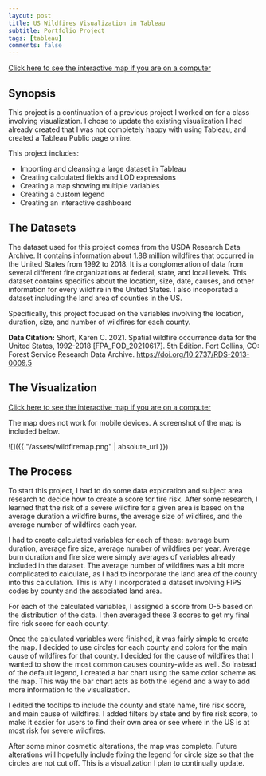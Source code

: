 ```yaml
---
layout: post
title: US Wildfires Visualization in Tableau
subtitle: Portfolio Project
tags: [tableau]
comments: false
---
```


[Click here to see the interactive map if you are on a computer](https://public.tableau.com/app/profile/alyssa.soderlund/viz/USWildfiresMap/Dashboard1)

## Synopsis
This project is a continuation of a previous project I worked on for a class involving visualization. 
I chose to update the existing visualization I had already created that I was not completely happy with using Tableau, and created a Tableau Public page online. 

This project includes:
- Importing and cleansing a large dataset in Tableau 
- Creating calculated fields and LOD expressions
- Creating a map showing multiple variables
- Creating a custom legend
- Creating an interactive dashboard

## The Datasets
The dataset used for this project comes from the USDA Research Data Archive. It contains information about 1.88 million wildfires that occurred in the United States from 1992 to 2018. It is a conglomeration of data from several different fire organizations at federal, state, and local levels. This dataset contains specifics about the location, size, date, causes, and other information for every wildfire in the United States. I also incoporated a dataset including the land area of counties in the US. 

Specifically, this project focused on the variables involving the location, duration, size, and number of wildfires for each county.

**Data Citation:** Short, Karen C. 2021. Spatial wildfire occurrence data for the United States, 1992-2018 [FPA_FOD_20210617]. 5th Edition. Fort Collins, CO: Forest Service Research Data Archive. https://doi.org/10.2737/RDS-2013-0009.5

## The Visualization

[Click here to see the interactive map if you are on a computer](https://public.tableau.com/app/profile/alyssa.soderlund/viz/USWildfiresMap/Dashboard1)

The map does not work for mobile devices. A screenshot of the map is included below.


![]({{ "/assets/wildfiremap.png" | absolute_url }})


## The Process

To start this project, I had to do some data exploration and subject area research to decide how to create a score for fire risk. After some research, I learned that the risk of a severe wildfire for a given area is based on the average duration a wildfire burns, the average size of wildfires, and the average number of wildfires each year. 

I had to create calculated variables for each of these: average burn duration, average fire size, average number of wildfires per year. Average burn duration and fire size were simply averages of variables already included in the dataset. The average number of wildfires was a bit more complicated to calculate, as I had to incorporate the land area of the county into this calculation. This is why I incorporated a dataset involving FIPS codes by county and the associated land area. 

For each of the calculated variables, I assigned a score from 0-5 based on the distribution of the data. I then averaged these 3 scores to get my final fire risk score for each county.

Once the calculated variables were finished, it was fairly simple to create the map. I decided to use circles for each county and colors for the main cause of wildfires for that county. I decided for the cause of wildfires that I wanted to show the most common causes country-wide as well. So instead of the default legend, I created a bar chart using the same color scheme as the map. This way the bar chart acts as both the legend and a way to add more information to the visualization.

I edited the tooltips to include the county and state name, fire risk score, and main cause of wildfires. I added filters by state and by fire risk score, to make it easier for users to find their own area or see where in the US is at most risk for severe wildfires. 

After some minor cosmetic alterations, the map was complete. Future alterations will hopefully include fixing the legend for circle size so that the circles are not cut off. This is a visualization I plan to continually update. 

